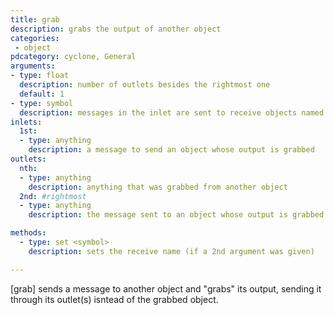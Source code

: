 ```yaml
---
title: grab
description: grabs the output of another object
categories:
 - object
pdcategory: cyclone, General
arguments:
- type: float
  description: number of outlets besides the rightmost one
  default: 1
- type: symbol
  description: messages in the inlet are sent to receive objects named by this symbol. In this case, there's no rightmost outlet
inlets:
  1st:
  - type: anything
    description: a message to send an object whose output is grabbed
outlets:
  nth:
  - type: anything
    description: anything that was grabbed from another object
  2nd: #rightmost
  - type: anything
    description: the message sent to an object whose output is grabbed

methods:
  - type: set <symbol>
    description: sets the receive name (if a 2nd argument was given)

---
```


[grab] sends a message to another object and "grabs" its output, sending it through its outlet(s) isntead of the grabbed object.


